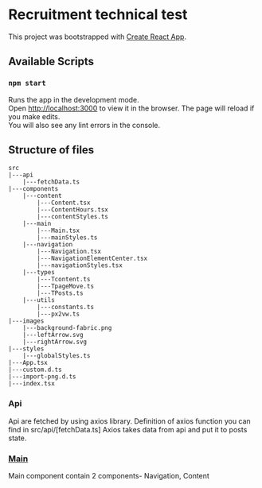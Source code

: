 # Recruitment technical test

This project was bootstrapped with [Create React App](https://github.com/facebook/create-react-app).

## Available Scripts

### `npm start`

Runs the app in the development mode.\
Open [http://localhost:3000](http://localhost:3000) to view it in the browser.
The page will reload if you make edits.\
You will also see any lint errors in the console.

## Structure of files

    src
    |---api
        |---fetchData.ts
    |---components
        |---content
            |---Content.tsx
            |---ContentHours.tsx
            |---contentStyles.ts
        |---main
            |---Main.tsx
            |---mainStyles.ts
        |---navigation
            |---Navigation.tsx
            |---NavigationElementCenter.tsx
            |---navigationStyles.tsx
        |---types
            |---Tcontent.ts
            |---TpageMove.ts
            |---TPosts.ts
        |---utils
            |---constants.ts
            |---px2vw.ts
    |---images
        |---background-fabric.png
        |---leftArrow.svg
        |---rightArrow.svg
    |---styles
        |---globalStyles.ts
    |---App.tsx
    |---custom.d.ts
    |---import-png.d.ts
    |---index.tsx

### Api
Api are fetched by using axios library.
Definition of axios function you can find in src/api/[fetchData.ts]
Axios takes data from api and put it to posts state.

### [Main](https://github.com/TomaszBeben/getresponse/blob/main/src/components/main/Main.tsx)
Main component contain 2 components- Navigation, Content

